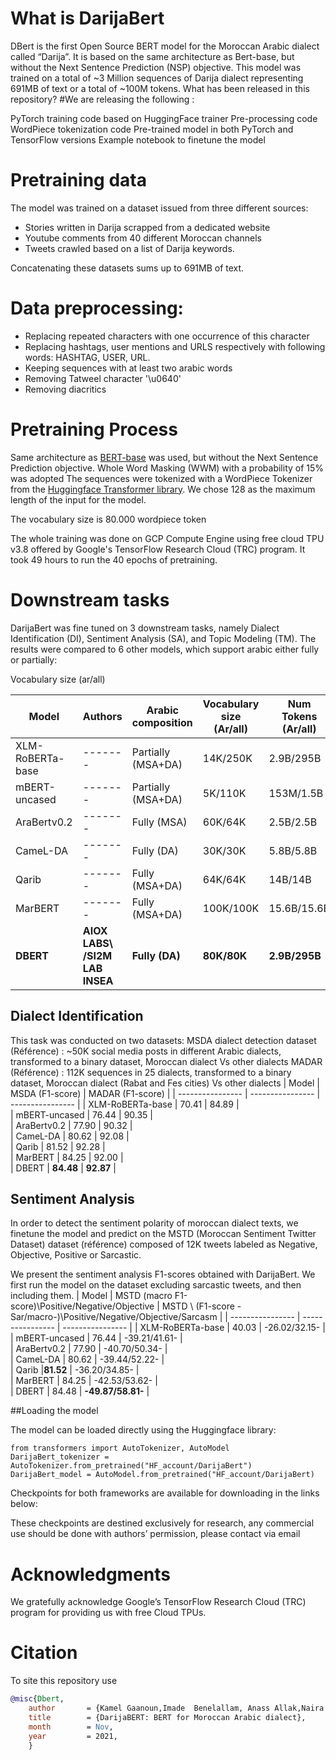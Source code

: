 # What is DarijaBert

DBert is the first Open Source BERT model for the Moroccan Arabic dialect called “Darija”. It is based on the same architecture as Bert-base, but without the Next Sentence Prediction (NSP) objective. This model was trained on a total of ~3 Million sequences of Darija dialect representing 691MB of text or a total of ~100M tokens.
What has been released in this repository?
#We are releasing the following :

PyTorch training code based on HuggingFace trainer 
Pre-processing code
WordPiece tokenization code
Pre-trained model in both PyTorch and TensorFlow versions
Example notebook to finetune the model

# Pretraining data

The model was trained on a dataset issued from three different sources:
* Stories written in Darija scrapped from a dedicated website
* Youtube comments from 40 different Moroccan channels
* Tweets crawled based on a list of Darija keywords. 

Concatenating these datasets sums up to 691MB of text.

# Data preprocessing: 

* Replacing repeated characters with one occurrence of this character
* Replacing hashtags, user mentions and URLS respectively with following words: HASHTAG, USER, URL. 
* Keeping sequences with at least two arabic words
* Removing Tatweel character '\\u0640'
* Removing diacritics
# Pretraining Process

Same architecture as  [BERT-base](https://arxiv.org/pdf/1810.04805.pdf) was used, but without the Next Sentence Prediction objective.
Whole Word Masking (WWM)  with a probability of 15% was adopted
The sequences were tokenized with a WordPiece Tokenizer from the [Huggingface Transformer library](https://huggingface.co/transformers/). We chose 128 as the maximum length of the input for the model.

The vocabulary size is 80.000 wordpiece token

The whole training was done on GCP Compute Engine using free cloud TPU v3.8 offered by Google's TensorFlow Research Cloud (TRC) program. It took 49 hours to run the 40 epochs of pretraining.

# Downstream tasks 

DarijaBert was fine tuned on 3 downstream tasks, namely Dialect Identification (DI), Sentiment Analysis (SA), and Topic Modeling (TM). The results were compared to 6 other models, which support arabic either fully or partially:

Vocabulary size (ar/all)



| Model            | Authors  | Arabic composition | Vocabulary size (Ar/all) | Num Tokens (Ar/all) | Data Size | Num of parameters | Num of Steps | 
| ---------------- | -------  | ------------------ | ------------------------ | ------------------- | --------- | ----------------- | ------------ | 
| XLM-RoBERTa-base | -------  | Partially (MSA+DA) | 14K/250K                 | 2.9B/295B           |  2.5TB    | 278M              | -            | 
| mBERT-uncased    | -------  | Partially (MSA+DA) | 5K/110K                  | 153M/1.5B           | -         | 167M              | -            | 
| AraBertv0.2      | -------  | Fully (MSA)        | 60K/64K                  | 2.5B/2.5B           |  77GB     | 136M              | 3M           | 
| CameL-DA         | -------  | Fully (DA)         | 30K/30K                  | 5.8B/5.8B           |  54GB     | 109M              | 1M           | 
| Qarib            | -------  | Fully (MSA+DA)     | 64K/64K                  | 14B/14B             |  -        | 135M              | 10M          | 
| MarBERT          | -------  | Fully (MSA+DA)     | 100K/100K                | 15.6B/15.6B         |  128GB    | 163M              | 17M          | 
| **DBERT**            | **AIOX LABS\ /SI2M LAB INSEA**  | **Fully (DA)** | **80K/80K**       | **2.9B/295B**           |  **691MB**    | **147M**              | **235k**            | 

## Dialect Identification

This task was conducted on two datasets:
MSDA dialect detection dataset (Référence) : ~50K social media posts in different Arabic dialects, transformed to a binary dataset, Moroccan dialect Vs other dialects
MADAR (Référence) :  112K sequences in 25 dialects, transformed to a binary dataset, Moroccan dialect (Rabat and Fes cities)  Vs other dialects
| Model            | MSDA (F1-score)  | MADAR (F1-score) | 
| ---------------- | ---------------- | ---------------- | 
| XLM-RoBERTa-base | 70.41  | 84.89 |  
| mBERT-uncased    | 76.44  | 90.35 |   
| AraBertv0.2      | 77.90  | 90.32 |  
| CameL-DA         | 80.62  | 92.08 |   
| Qarib            | 81.52  | 92.28 |   
| MarBERT          | 84.25  | 92.00 |   
| DBERT            | **84.48** | **92.87** | 
## Sentiment Analysis

In order to detect the sentiment polarity of moroccan dialect texts, we finetune the model and predict on the MSTD (Moroccan Sentiment Twitter Dataset) dataset (référence) composed of  12K tweets labeled as Negative, Objective, Positive or Sarcastic.

We present the sentiment analysis F1-scores obtained with DarijaBert. We first run the model on the dataset excluding sarcastic tweets, and then including them.
| Model            | MSTD \(macro F1-score)\Positive/Negative/Objective | MSTD \ (F1-score -Sar/macro-)\Positive/Negative/Objective/Sarcasm | 
| ---------------- | ---------------- | ---------------- | 
| XLM-RoBERTa-base | 40.03  | -26.02/32.15- |  
| mBERT-uncased    | 76.44  | -39.21/41.61- |   
| AraBertv0.2      | 77.90  | -40.70/50.34- |  
| CameL-DA         | 80.62  | -39.44/52.22- |   
| Qarib            |**81.52**  | -36.20/34.85- |   
| MarBERT          | 84.25  | -42.53/53.62- |   
| DBERT            |  84.48   | **-49.87/58.81-** | 

##Loading the model

The model can be loaded directly using the Huggingface library:
```
from transformers import AutoTokenizer, AutoModel
DarijaBert_tokenizer = AutoTokenizer.from_pretrained("HF_account/DarijaBert")
DarijaBert_model = AutoModel.from_pretrained("HF_account/DarijaBert)
```

Checkpoints for both frameworks are available for downloading in the links below:
 
These checkpoints are destined exclusively for research, any commercial use should be done with authors’ permission, please contact via email

# Acknowledgments
We gratefully acknowledge Google’s TensorFlow Research Cloud (TRC) program for providing us with free Cloud TPUs.
# Citation 
To site this repository  use 
 

```bibtex
@misc{Dbert,
    author       = {Kamel Gaanoun,Imade  Benelallam, Anass Allak,Naira abdou Mohamed}
    title        = {DarijaBERT: BERT for Moroccan Arabic dialect},
    month        = Nov,
    year         = 2021,
    }
```
